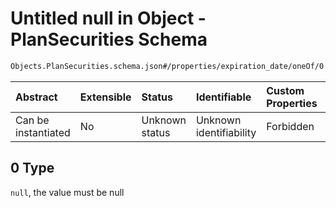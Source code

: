 # Untitled null in Object - PlanSecurities Schema

```txt
Objects.PlanSecurities.schema.json#/properties/expiration_date/oneOf/0
```

| Abstract            | Extensible | Status         | Identifiable            | Custom Properties | Additional Properties | Access Restrictions | Defined In                                                                                   |
| :------------------ | :--------- | :------------- | :---------------------- | :---------------- | :-------------------- | :------------------ | :------------------------------------------------------------------------------------------- |
| Can be instantiated | No         | Unknown status | Unknown identifiability | Forbidden         | Allowed               | none                | [PlanSecurities.schema.json\*](../objects/PlanSecurities.schema.json "open original schema") |

## 0 Type

`null`, the value must be null
